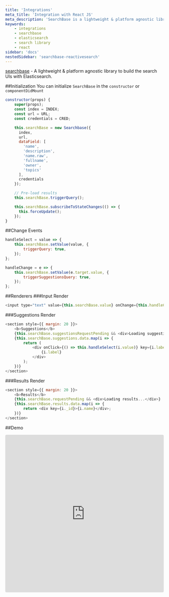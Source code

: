 ```yaml
---
title: 'Integrations'
meta_title: 'Integration with React JS'
meta_description: 'SearchBase is a lightweight & platform agnostic library to build the search UIs with Elasticsearch.'
keywords:
    - integrations
    - searchbase
    - elasticsearch
    - search library
    - react
sidebar: 'docs'
nestedSidebar: 'searchbase-reactivesearch'
---
```


[searchbase](https://github.com/appbaseio/searchbase) - A lightweight & platform agnostic library to build the search UIs with Elasticsearch.

##Initialization
You can initialize `SearchBase` in the `constructor` or `componentDidMount`

```js
constructor(props) {
    super(props);
    const index = INDEX;
    const url = URL;
    const credentials = CRED;

    this.searchBase = new Searchbase({
      index,
      url,
      dataField: [
        'name',
        'description',
        'name.raw',
        'fullname',
        'owner',
        'topics'
      ],
      credentials
    });

    // Pre-load results
    this.searchBase.triggerQuery();

    this.searchBase.subscribeToStateChanges(() => {
      this.forceUpdate();
    });
}
```

##Change Events

```js
handleSelect = value => {
	this.searchBase.setValue(value, {
		triggerQuery: true,
	});
};

handleChange = e => {
	this.searchBase.setValue(e.target.value, {
		triggerSuggestionsQuery: true,
	});
};
```

##Renderers
###Input Render

```js
<input type="text" value={this.searchBase.value} onChange={this.handleChange} />
```

###Suggestions Render

```js
<section style={{ margin: 20 }}>
	<b>Suggestions</b>
	{this.searchBase.suggestionsRequestPending && <div>Loading suggestions...</div>}
	{this.searchBase.suggestions.data.map(i => {
		return (
			<div onClick={() => this.handleSelect(i.value)} key={i.label}>
				{i.label}
			</div>
		);
	})}
</section>
```

###Results Render

```js
<section style={{ margin: 20 }}>
	<b>Results</b>
	{this.searchBase.requestPending && <div>Loading results...</div>}
	{this.searchBase.results.data.map(i => {
		return <div key={i._id}>{i.name}</div>;
	})}
</section>
```

##Demo
<br />

<iframe src="https://codesandbox.io/embed/github/appbaseio/searchbase/tree/master/packages/searchbase/examples/with-react" style="width:100%; height:500px; border:0; border-radius: 4px; overflow:hidden;" sandbox="allow-modals allow-forms allow-popups allow-scripts allow-same-origin"></iframe>
